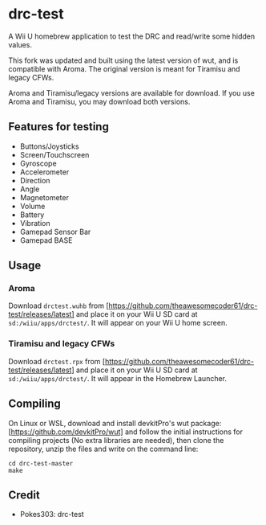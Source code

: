 # drc-test
A Wii U homebrew application to test the DRC and read/write some hidden values.

This fork was updated and built using the latest version of wut, and is compatible with Aroma. The original version is meant for Tiramisu and legacy CFWs.

Aroma and Tiramisu/legacy versions are available for download. If you use Aroma and Tiramisu, you may download both versions.

## Features for testing
- Buttons/Joysticks
- Screen/Touchscreen
- Gyroscope
- Accelerometer
- Direction
- Angle
- Magnetometer
- Volume
- Battery
- Vibration
- Gamepad Sensor Bar
- Gamepad BASE

## Usage
### Aroma
Download `drctest.wuhb` from [https://github.com/theawesomecoder61/drc-test/releases/latest] and place it on your Wii U SD card at `sd:/wiiu/apps/drctest/`. It will appear on your Wii U home screen.

### Tiramisu and legacy CFWs
Download `drctest.rpx` from [https://github.com/theawesomecoder61/drc-test/releases/latest] and place it on your Wii U SD card at `sd:/wiiu/apps/drctest/`. It will appear in the Homebrew Launcher.

## Compiling
On Linux or WSL, download and install devkitPro's wut package: [https://github.com/devkitPro/wut] and follow the initial instructions for compiling projects (No extra libraries are needed), then clone the repository, unzip the files and write on the command line:
```
cd drc-test-master
make
```

## Credit
- Pokes303: drc-test